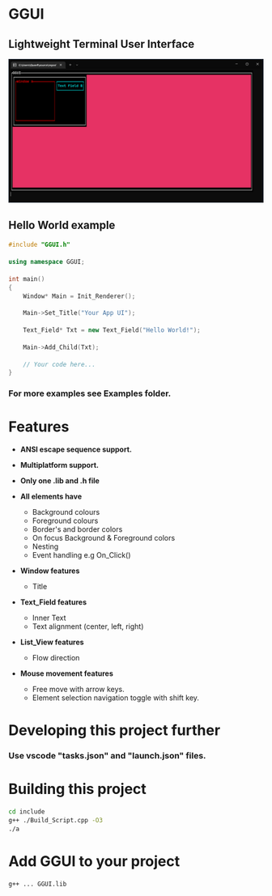 # GGUI

## Lightweight Terminal User Interface

<img src="Banner.png"/>

## Hello World example
```C++
#include "GGUI.h"

using namespace GGUI;

int main() 
{
    Window* Main = Init_Renderer();

    Main->Set_Title("Your App UI");

    Text_Field* Txt = new Text_Field("Hello World!");

    Main->Add_Child(Txt);

    // Your code here...
}
```
### For more examples see Examples folder. 

# Features
- **ANSI escape sequence support.**
- **Multiplatform support.**
- **Only one .lib and .h file**
- **All elements have**
    - Background colours
    - Foreground colours
    - Border's and border colors
    - On focus Background & Foreground colors
    - Nesting
    - Event handling e.g On_Click()
- **Window features**
    - Title
- **Text_Field features**
    - Inner Text
    - Text alignment (center, left, right)
- **List_View features**
    - Flow direction

- **Mouse movement features**
    - Free move with arrow keys.
    - Element selection navigation toggle with shift key.

# Developing this project further
### Use vscode "tasks.json" and "launch.json" files.

# Building this project
```bash
cd include
g++ ./Build_Script.cpp -O3
./a
```

# Add GGUI to your project
```
g++ ... GGUI.lib
```